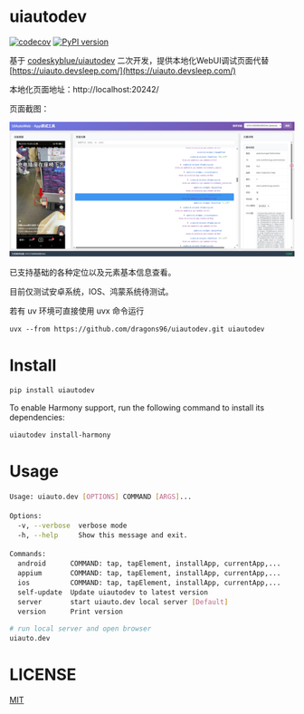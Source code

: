 # uiautodev

[![codecov](https://codecov.io/gh/codeskyblue/appinspector/graph/badge.svg?token=aLTg4VOyQH)](https://codecov.io/gh/codeskyblue/appinspector)
[![PyPI version](https://badge.fury.io/py/uiautodev.svg)](https://badge.fury.io/py/uiautodev)

基于 [codeskyblue/uiautodev](https://github.com/codeskyblue/uiautodev) 二次开发，提供本地化WebUI调试页面代替 [https://uiauto.devsleep.com/](https://uiauto.devsleep.com/)

本地化页面地址：http://localhost:20242/

页面截图：

![img](./examples/image.png)

已支持基础的各种定位以及元素基本信息查看。

目前仅测试安卓系统，IOS、鸿蒙系统待测试。

若有 uv 环境可直接使用 uvx 命令运行

```shell
uvx --from https://github.com/dragons96/uiautodev.git uiautodev
```

# Install

```bash
pip install uiautodev
```

To enable Harmony support, run the following command to install its dependencies:

```sh
uiautodev install-harmony
```

# Usage

```bash
Usage: uiauto.dev [OPTIONS] COMMAND [ARGS]...

Options:
  -v, --verbose  verbose mode
  -h, --help     Show this message and exit.

Commands:
  android      COMMAND: tap, tapElement, installApp, currentApp,...
  appium       COMMAND: tap, tapElement, installApp, currentApp,...
  ios          COMMAND: tap, tapElement, installApp, currentApp,...
  self-update  Update uiautodev to latest version
  server       start uiauto.dev local server [Default]
  version      Print version
```

```bash
# run local server and open browser
uiauto.dev
```

# LICENSE

[MIT](LICENSE)
